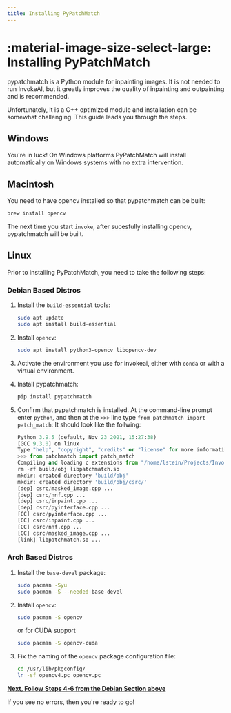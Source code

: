 ```yaml
---
title: Installing PyPatchMatch
---
```


# :material-image-size-select-large: Installing PyPatchMatch

pypatchmatch is a Python module for inpainting images. It is not needed to run
InvokeAI, but it greatly improves the quality of inpainting and outpainting and
is recommended.

Unfortunately, it is a C++ optimized module and installation can be somewhat
challenging. This guide leads you through the steps.

## Windows

You're in luck! On Windows platforms PyPatchMatch will install automatically on
Windows systems with no extra intervention.

## Macintosh

You need to have opencv installed so that pypatchmatch can be built:

```bash
brew install opencv
```

The next time you start `invoke`, after sucesfully installing opencv, pypatchmatch will be built.

## Linux

Prior to installing PyPatchMatch, you need to take the following steps:

### Debian Based Distros

1. Install the `build-essential` tools:

    ```sh
    sudo apt update
    sudo apt install build-essential
    ```

2. Install `opencv`:

    ```sh
    sudo apt install python3-opencv libopencv-dev
    ```

3. Activate the environment you use for invokeai, either with `conda` or with a
   virtual environment.

4. Install pypatchmatch:

    ```sh
    pip install pypatchmatch
    ```

5. Confirm that pypatchmatch is installed. At the command-line prompt enter
   `python`, and then at the `>>>` line type
   `from patchmatch import patch_match`: It should look like the follwing:

    ```py
    Python 3.9.5 (default, Nov 23 2021, 15:27:38)
    [GCC 9.3.0] on linux
    Type "help", "copyright", "credits" or "license" for more information.
    >>> from patchmatch import patch_match
    Compiling and loading c extensions from "/home/lstein/Projects/InvokeAI/.invokeai-env/src/pypatchmatch/patchmatch".
    rm -rf build/obj libpatchmatch.so
    mkdir: created directory 'build/obj'
    mkdir: created directory 'build/obj/csrc/'
    [dep] csrc/masked_image.cpp ...
    [dep] csrc/nnf.cpp ...
    [dep] csrc/inpaint.cpp ...
    [dep] csrc/pyinterface.cpp ...
    [CC] csrc/pyinterface.cpp ...
    [CC] csrc/inpaint.cpp ...
    [CC] csrc/nnf.cpp ...
    [CC] csrc/masked_image.cpp ...
    [link] libpatchmatch.so ...
    ```

### Arch Based Distros

1. Install the `base-devel` package:

    ```sh
    sudo pacman -Syu
    sudo pacman -S --needed base-devel
    ```

2. Install `opencv`:

    ```sh
    sudo pacman -S opencv
    ```

    or for CUDA support

    ```sh
    sudo pacman -S opencv-cuda
    ```

3. Fix the naming of the `opencv` package configuration file:

    ```sh
    cd /usr/lib/pkgconfig/
    ln -sf opencv4.pc opencv.pc
    ```

[**Next, Follow Steps 4-6 from the Debian Section above**](#linux)

If you see no errors, then you're ready to go!
